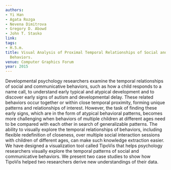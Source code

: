 ```yaml
---
authors:
- Yi Han
- Agata Rozga
- Nevena Dimitrova
- Gregory D. Abowd
- John T. Stasko
link:
tags:
- H.5.m.
title: Visual Analysis of Proximal Temporal Relationships of Social and Communicative
  Behaviors.
venue: Computer Graphics Forum
year: 2015
---
```

Developmental psychology researchers examine the temporal relationships of social and communicative behaviors, such as how a child responds to a name call, to understand early typical and atypical development and to discover early signs of autism and developmental delay. These related behaviors occur together or within close temporal proximity, forming unique patterns and relationships of interest. However, the task of finding these early signs, which are in the form of atypical behavioral patterns, becomes more challenging when behaviors of multiple children at different ages need to be compared with each other in search of generalizable patterns. The ability to visually explore the temporal relationships of behaviors, including flexible redefinition of closeness, over multiple social interaction sessions with children of different ages, can make such knowledge extraction easier. We have designed a visualization tool called TipoVis that helps psychology researchers visually explore the temporal patterns of social and communicative behaviors. We present two case studies to show how TipoVis helped two researchers derive new understandings of their data.
